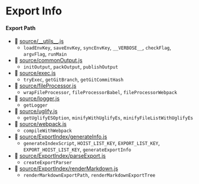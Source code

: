 # Export Info

#### Export Path
+ 📄 [source/\_\_utils\_\_.js](source/__utils__.js)
  - `loadEnvKey`, `saveEnvKey`, `syncEnvKey`, `__VERBOSE__`, `checkFlag`, `argvFlag`, `runMain`
+ 📄 [source/commonOutput.js](source/commonOutput.js)
  - `initOutput`, `packOutput`, `publishOutput`
+ 📄 [source/exec.js](source/exec.js)
  - `tryExec`, `getGitBranch`, `getGitCommitHash`
+ 📄 [source/fileProcessor.js](source/fileProcessor.js)
  - `wrapFileProcessor`, `fileProcessorBabel`, `fileProcessorWebpack`
+ 📄 [source/logger.js](source/logger.js)
  - `getLogger`
+ 📄 [source/uglify.js](source/uglify.js)
  - `getUglifyESOption`, `minifyWithUglifyEs`, `minifyFileListWithUglifyEs`
+ 📄 [source/webpack.js](source/webpack.js)
  - `compileWithWebpack`
+ 📄 [source/ExportIndex/generateInfo.js](source/ExportIndex/generateInfo.js)
  - `generateIndexScript`, `HOIST_LIST_KEY`, `EXPORT_LIST_KEY`, `EXPORT_HOIST_LIST_KEY`, `generateExportInfo`
+ 📄 [source/ExportIndex/parseExport.js](source/ExportIndex/parseExport.js)
  - `createExportParser`
+ 📄 [source/ExportIndex/renderMarkdown.js](source/ExportIndex/renderMarkdown.js)
  - `renderMarkdownExportPath`, `renderMarkdownExportTree`